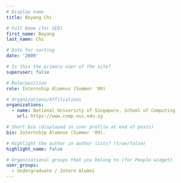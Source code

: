 ```yaml
---
# Display name
title: Boyang Chi

# Full Name (for SEO) 
first_name: Boyang
last_name: Chi

# Date for sorting
date: '2009'

# Is this the primary user of the site?
superuser: false

# Role/position
role: Internship Alumnus (Summer '09)

# Organizations/Affiliations
organizations:
  - name: National University of Singapore, School of Computing
    url: https://www.comp.nus.edu.sg

# Short bio (displayed in user profile at end of posts)
bio: Internship Alumnus (Summer '09). 

# Highlight the author in author lists? (true/false)
highlight_name: false

# Organizational groups that you belong to (for People widget)
user_groups:
  - Undergraduate / Intern Alumni
---
```

